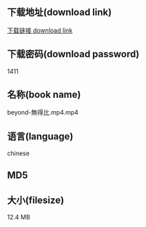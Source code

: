## 下载地址(download link)
[下载链接 download link](https://voluble-croquembouche-d321dc.netlify.app/?s=beyond-%E7%84%A1%E5%BE%97%E6%AF%94.mp4)

## 下载密码(download password)
1411

## 名称(book name)
beyond-無得比.mp4.mp4

## 语言(language)
chinese

## MD5


## 大小(filesize)
12.4 MB
